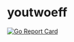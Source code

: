 # youtwoeff

[![Go Report Card](https://goreportcard.com/badge/github.com/mlctrez/youtwoeff)](https://goreportcard.com/report/github.com/mlctrez/youtwoeff)

